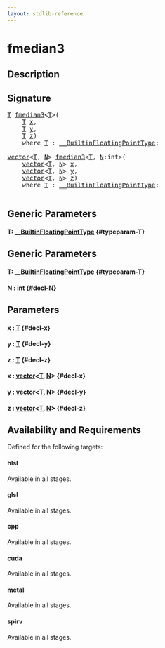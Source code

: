 ```yaml
---
layout: stdlib-reference
---
```


# fmedian3

## Description





## Signature 

<pre>
<a href="/stdlib-reference/global-decls/fmedian3#typeparam-T" class="code_type">T</a> <a href="/stdlib-reference/global-decls/fmedian3">fmedian3</a>&lt;<a href="/stdlib-reference/global-decls/fmedian3#typeparam-T" class="code_type">T</a>&gt;(
    <a href="/stdlib-reference/global-decls/fmedian3#typeparam-T" class="code_type">T</a> <a href="/stdlib-reference/global-decls/fmedian3#decl-x" class="code_param">x</a>,
    <a href="/stdlib-reference/global-decls/fmedian3#typeparam-T" class="code_type">T</a> <a href="/stdlib-reference/global-decls/fmedian3#decl-y" class="code_param">y</a>,
    <a href="/stdlib-reference/global-decls/fmedian3#typeparam-T" class="code_type">T</a> <a href="/stdlib-reference/global-decls/fmedian3#decl-z" class="code_param">z</a>)
    <span class='code_keyword'>where</span> <a href="/stdlib-reference/global-decls/fmedian3#typeparam-T" class="code_type">T</a> : <a href="/stdlib-reference/interfaces/BuiltinFloatingPointType/index">__BuiltinFloatingPointType</a>;

<a href="/stdlib-reference/types/vector/index">vector</a>&lt;<a href="/stdlib-reference/types/vector/index#typeparam-T" class="code_type">T</a>, <a href="/stdlib-reference/types/vector/index#decl-N" class="code_var">N</a>&gt; <a href="/stdlib-reference/global-decls/fmedian3">fmedian3</a>&lt;<a href="/stdlib-reference/global-decls/fmedian3#typeparam-T" class="code_type">T</a>, <a href="/stdlib-reference/global-decls/fmedian3#decl-N" class="code_var">N</a>:<span class="code_keyword">int</span>&gt;(
    <a href="/stdlib-reference/types/vector/index">vector</a>&lt;<a href="/stdlib-reference/types/vector/index#typeparam-T" class="code_type">T</a>, <a href="/stdlib-reference/types/vector/index#decl-N" class="code_var">N</a>&gt; <a href="/stdlib-reference/global-decls/fmedian3#decl-x" class="code_param">x</a>,
    <a href="/stdlib-reference/types/vector/index">vector</a>&lt;<a href="/stdlib-reference/types/vector/index#typeparam-T" class="code_type">T</a>, <a href="/stdlib-reference/types/vector/index#decl-N" class="code_var">N</a>&gt; <a href="/stdlib-reference/global-decls/fmedian3#decl-y" class="code_param">y</a>,
    <a href="/stdlib-reference/types/vector/index">vector</a>&lt;<a href="/stdlib-reference/types/vector/index#typeparam-T" class="code_type">T</a>, <a href="/stdlib-reference/types/vector/index#decl-N" class="code_var">N</a>&gt; <a href="/stdlib-reference/global-decls/fmedian3#decl-z" class="code_param">z</a>)
    <span class='code_keyword'>where</span> <a href="/stdlib-reference/global-decls/fmedian3#typeparam-T" class="code_type">T</a> : <a href="/stdlib-reference/interfaces/BuiltinFloatingPointType/index">__BuiltinFloatingPointType</a>;

</pre>

## Generic Parameters

#### T: [\_\_BuiltinFloatingPointType](/stdlib-reference/interfaces/BuiltinFloatingPointType/index) {#typeparam-T}

## Generic Parameters

#### T: [\_\_BuiltinFloatingPointType](/stdlib-reference/interfaces/BuiltinFloatingPointType/index) {#typeparam-T}
#### N  : int {#decl-N}

## Parameters

#### x  : [T](/stdlib-reference/global-decls/fmedian3#typeparam-T) {#decl-x}
#### y  : [T](/stdlib-reference/global-decls/fmedian3#typeparam-T) {#decl-y}
#### z  : [T](/stdlib-reference/global-decls/fmedian3#typeparam-T) {#decl-z}
#### x  : [vector](/stdlib-reference/types/vector/index)\<[T](/stdlib-reference/types/vector/index#typeparam-T), [N](/stdlib-reference/types/vector/index#decl-N)\> {#decl-x}
#### y  : [vector](/stdlib-reference/types/vector/index)\<[T](/stdlib-reference/types/vector/index#typeparam-T), [N](/stdlib-reference/types/vector/index#decl-N)\> {#decl-y}
#### z  : [vector](/stdlib-reference/types/vector/index)\<[T](/stdlib-reference/types/vector/index#typeparam-T), [N](/stdlib-reference/types/vector/index#decl-N)\> {#decl-z}

## Availability and Requirements

Defined for the following targets:

#### hlsl
Available in all stages.

#### glsl
Available in all stages.

#### cpp
Available in all stages.

#### cuda
Available in all stages.

#### metal
Available in all stages.

#### spirv
Available in all stages.




